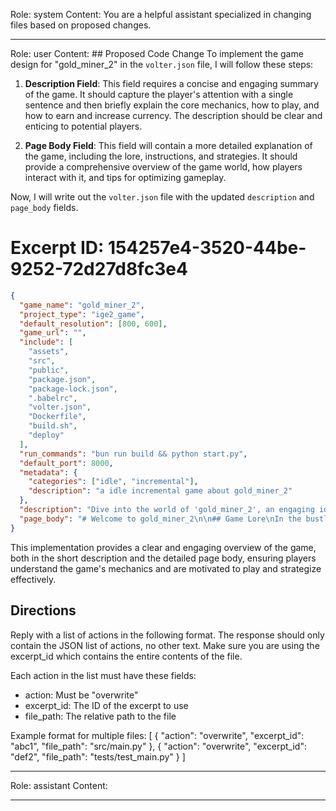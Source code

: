 Role: system
Content: You are a helpful assistant specialized in changing files based on proposed changes.
__________________
Role: user
Content: ## Proposed Code Change
To implement the game design for "gold_miner_2" in the `volter.json` file, I will follow these steps:

1. **Description Field**: This field requires a concise and engaging summary of the game. It should capture the player's attention with a single sentence and then briefly explain the core mechanics, how to play, and how to earn and increase currency. The description should be clear and enticing to potential players.

2. **Page Body Field**: This field will contain a more detailed explanation of the game, including the lore, instructions, and strategies. It should provide a comprehensive overview of the game world, how players interact with it, and tips for optimizing gameplay.

Now, I will write out the `volter.json` file with the updated `description` and `page_body` fields.

# Excerpt ID: 154257e4-3520-44be-9252-72d27d8fc3e4
```json volter.json
{
  "game_name": "gold_miner_2",
  "project_type": "ige2_game",
  "default_resolution": [800, 600],
  "game_url": "",
  "include": [
    "assets",
    "src",
    "public",
    "package.json",
    "package-lock.json",
    ".babelrc",
    "volter.json",
    "Dockerfile",
    "build.sh",
    "deploy"
  ],
  "run_commands": "bun run build && python start.py",
  "default_port": 8000,
  "metadata": {
    "categories": ["idle", "incremental"],
    "description": "a idle incremental game about gold_miner_2"
  },
  "description": "Dive into the world of 'gold_miner_2', an engaging idle incremental game where you automate miners to collect gold from ever-changing mines. Watch your wealth grow as miners deposit their cargo at the central depot, and strategically invest in upgrades to boost your gold collection efficiency.",
  "page_body": "# Welcome to gold_miner_2\n\n## Game Lore\nIn the bustling world of gold mining, you are the overseer of a team of tireless miners. Your mission is to amass a fortune by extracting gold from the earth's rich veins. As mines deplete and new ones appear, your strategic decisions will determine the success of your mining empire.\n\n## How to Play\n- **Automated Mining**: Your miners automatically travel to the nearest gold mines, collect gold, and return to the depot to deposit it.\n- **Currency Accumulation**: Earn gold each time a miner deposits their cargo at the depot. The amount depends on the miner's carrying capacity.\n- **Upgrade System**: Use your accumulated gold to purchase upgrades that enhance your mining operations.\n\n## Upgrades\n- **Miner Count**: Increase the number of miners to collect more gold simultaneously.\n- **Mining Speed**: Boost the movement speed of your miners to reduce travel time.\n- **Carrying Capacity**: Allow miners to carry more gold per trip, increasing your earnings.\n- **Maximum Mines**: Expand the number of active mines to maximize gold extraction.\n- **Mine Size**: Increase the gold available in each mine for longer mining sessions.\n\n## Strategies\n- **Balance Upgrades**: Invest in a balanced manner across different upgrades to ensure steady growth.\n- **Prioritize Carrying Capacity**: Early in the game, focus on increasing carrying capacity to maximize each trip's yield.\n- **Expand Miner Count**: As your wealth grows, add more miners to scale up your operations.\n\nEmbark on your journey to become the ultimate gold mining tycoon in 'gold_miner_2'!"
}
```

This implementation provides a clear and engaging overview of the game, both in the short description and the detailed page body, ensuring players understand the game's mechanics and are motivated to play and strategize effectively.

## Directions
Reply with a list of actions in the following format. The response should only contain the JSON list of actions, no other text.
Make sure you are using the excerpt_id which contains the entire contents of the file.

Each action in the list must have these fields:
- action: Must be "overwrite"
- excerpt_id: The ID of the excerpt to use
- file_path: The relative path to the file

Example format for multiple files:
[
    {
        "action": "overwrite",
        "excerpt_id": "abc1",
        "file_path": "src/main.py"
    },
    {
        "action": "overwrite",
        "excerpt_id": "def2",
        "file_path": "tests/test_main.py"
    }
]
__________________
Role: assistant
Content: 
__________________

